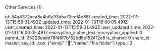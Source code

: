 Other Services (1)

id: 84a4372aea8a4bffa93bba73eef4e38f
created_time: 2022-01-13T15:59:31.493Z
updated_time: 2022-01-13T16:00:05.491Z
user_created_time: 2022-01-13T15:59:31.493Z
user_updated_time: 2022-01-13T16:00:05.491Z
encryption_cipher_text: 
encryption_applied: 0
parent_id: 35323eadd78f46f7b152bd5e152412e8
is_shared: 0
share_id: 
master_key_id: 
icon: {"emoji":"📁","name":"file folder"}
type_: 2